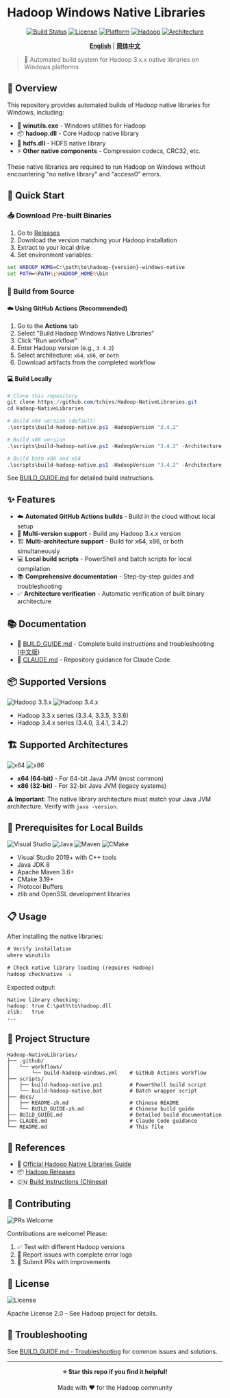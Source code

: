 # Hadoop Windows Native Libraries

<div align="center">

[![Build Status](https://github.com/tchivs/Hadoop-NativeLibraries/actions/workflows/build-hadoop-windows.yml/badge.svg)](https://github.com/tchivs/Hadoop-NativeLibraries/actions/workflows/build-hadoop-windows.yml)
[![License](https://img.shields.io/badge/License-Apache%202.0-blue.svg)](https://opensource.org/licenses/Apache-2.0)
[![Platform](https://img.shields.io/badge/Platform-Windows-blue.svg)](https://www.microsoft.com/windows)
[![Hadoop](https://img.shields.io/badge/Hadoop-3.x-orange.svg)](https://hadoop.apache.org/)
[![Architecture](https://img.shields.io/badge/Architecture-x64%20%7C%20x86-green.svg)](#supported-architectures)

**[English](README.md)** | **[简体中文](docs/README-zh.md)**

</div>

> 🚀 Automated build system for Hadoop 3.x.x native libraries on Windows platforms

## 📖 Overview

This repository provides automated builds of Hadoop native libraries for Windows, including:

- 🔧 **winutils.exe** - Windows utilities for Hadoop
- 📦 **hadoop.dll** - Core Hadoop native library
- 💾 **hdfs.dll** - HDFS native library
- ⚡ **Other native components** - Compression codecs, CRC32, etc.

These native libraries are required to run Hadoop on Windows without encountering "no native library" and "access0" errors.

## 🚀 Quick Start

### 📥 Download Pre-built Binaries

1. Go to [Releases](https://github.com/tchivs/Hadoop-NativeLibraries/releases)
2. Download the version matching your Hadoop installation
3. Extract to your local drive
4. Set environment variables:

```cmd
set HADOOP_HOME=C:\path\to\hadoop-{version}-windows-native
set PATH=%PATH%;%HADOOP_HOME%\bin
```

### 🔨 Build from Source

#### ☁️ Using GitHub Actions (Recommended)

1. Go to the **Actions** tab
2. Select "Build Hadoop Windows Native Libraries"
3. Click "Run workflow"
4. Enter Hadoop version (e.g., `3.4.2`)
5. Select architecture: `x64`, `x86`, or `both`
6. Download artifacts from the completed workflow

#### 💻 Build Locally

```powershell
# Clone this repository
git clone https://github.com/tchivs/Hadoop-NativeLibraries.git
cd Hadoop-NativeLibraries

# Build x64 version (default)
.\scripts\build-hadoop-native.ps1 -HadoopVersion "3.4.2"

# Build x86 version
.\scripts\build-hadoop-native.ps1 -HadoopVersion "3.4.2" -Architecture "x86"

# Build both x86 and x64
.\scripts\build-hadoop-native.ps1 -HadoopVersion "3.4.2" -Architecture "both"
```

See [BUILD_GUIDE.md](BUILD_GUIDE.md) for detailed build instructions.

## ✨ Features

- ☁️ **Automated GitHub Actions builds** - Build in the cloud without local setup
- 🔄 **Multi-version support** - Build any Hadoop 3.x.x version
- 🏗️ **Multi-architecture support** - Build for x64, x86, or both simultaneously
- 💻 **Local build scripts** - PowerShell and batch scripts for local compilation
- 📚 **Comprehensive documentation** - Step-by-step guides and troubleshooting
- ✅ **Architecture verification** - Automatic verification of built binary architecture

## 📚 Documentation

- 📖 [BUILD_GUIDE.md](BUILD_GUIDE.md) - Complete build instructions and troubleshooting ([中文版](docs/BUILD_GUIDE-zh.md))
- 🤖 [CLAUDE.md](CLAUDE.md) - Repository guidance for Claude Code

## 📦 Supported Versions

![Hadoop 3.3.x](https://img.shields.io/badge/Hadoop-3.3.x-orange.svg)
![Hadoop 3.4.x](https://img.shields.io/badge/Hadoop-3.4.x-orange.svg)

- Hadoop 3.3.x series (3.3.4, 3.3.5, 3.3.6)
- Hadoop 3.4.x series (3.4.0, 3.4.1, 3.4.2)

## 🏗️ Supported Architectures

![x64](https://img.shields.io/badge/x64-64--bit-success.svg)
![x86](https://img.shields.io/badge/x86-32--bit-success.svg)

- **x64 (64-bit)** - For 64-bit Java JVM (most common)
- **x86 (32-bit)** - For 32-bit Java JVM (legacy systems)

⚠️ **Important**: The native library architecture must match your Java JVM architecture. Verify with `java -version`.

## 🔧 Prerequisites for Local Builds

![Visual Studio](https://img.shields.io/badge/Visual%20Studio-2019+-5C2D91.svg?logo=visual-studio)
![Java](https://img.shields.io/badge/Java-JDK%208-007396.svg?logo=java)
![Maven](https://img.shields.io/badge/Maven-3.6+-C71A36.svg?logo=apache-maven)
![CMake](https://img.shields.io/badge/CMake-3.19+-064F8C.svg?logo=cmake)

- Visual Studio 2019+ with C++ tools
- Java JDK 8
- Apache Maven 3.6+
- CMake 3.19+
- Protocol Buffers
- zlib and OpenSSL development libraries

## 📋 Usage

After installing the native libraries:

```cmd
# Verify installation
where winutils

# Check native library loading (requires Hadoop)
hadoop checknative -a
```

Expected output:
```
Native library checking:
hadoop: true C:\path\to\hadoop.dll
zlib:   true
...
```

## 📁 Project Structure

```
Hadoop-NativeLibraries/
├── .github/
│   └── workflows/
│       └── build-hadoop-windows.yml    # GitHub Actions workflow
├── scripts/
│   ├── build-hadoop-native.ps1         # PowerShell build script
│   └── build-hadoop-native.bat         # Batch wrapper script
├── docs/
│   ├── README-zh.md                    # Chinese README
│   └── BUILD_GUIDE-zh.md               # Chinese build guide
├── BUILD_GUIDE.md                      # Detailed build documentation
├── CLAUDE.md                           # Claude Code guidance
└── README.md                           # This file
```

## 🔗 References

- 📖 [Official Hadoop Native Libraries Guide](https://hadoop.apache.org/docs/stable/hadoop-project-dist/hadoop-common/NativeLibraries.html)
- 📦 [Hadoop Releases](https://hadoop.apache.org/releases.html)
- 🇨🇳 [Build Instructions (Chinese)](https://www.jianshu.com/p/1b4cbabfd899)

## 🤝 Contributing

![PRs Welcome](https://img.shields.io/badge/PRs-welcome-brightgreen.svg)

Contributions are welcome! Please:

1. ✅ Test with different Hadoop versions
2. 🐛 Report issues with complete error logs
3. 🔧 Submit PRs with improvements

## 📄 License

![License](https://img.shields.io/badge/License-Apache%202.0-blue.svg)

Apache License 2.0 - See Hadoop project for details.

## 🔧 Troubleshooting

See [BUILD_GUIDE.md - Troubleshooting](BUILD_GUIDE.md#troubleshooting) for common issues and solutions.

---

<div align="center">

**⭐ Star this repo if you find it helpful!**

Made with ❤️ for the Hadoop community

</div>
